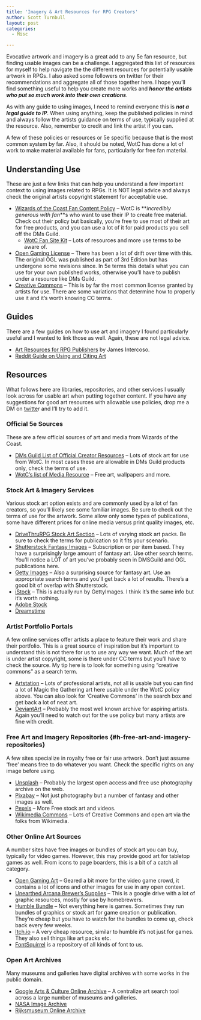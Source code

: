 ```yaml
---
title: 'Imagery & Art Resources for RPG Creators'
author: Scott Turnbull
layout: post
categories:
  - Misc

---
```

Evocative artwork and imagery is a great add to any 5e fan resource, but finding usable images can be a challenge. I aggregated this list of resources for myself to help navigate the the different resources for potentially usable artwork in RPGs. I also asked some followers on twitter for their recommendations and aggregate all of those together here. I hope you&#8217;ll find something useful to help you create more works and **_honor the artists who put so much work into their own creations_**.

As with any guide to using images, I need to remind everyone this is **_not a legal guide to IP_**. When using anything, keep the published policies in mind and always follow the artists guidance on terms of use, typically supplied at the resource. Also, remember to credit and link the artist if you can.

A few of these policies or resources or 5e specific because that is the most common system by far. Also, it should be noted, WotC has done a lot of work to make material available for fans, particularly for free fan material.

## Understanding Use

These are just a few links that can help you understand a few important context to using images related to RPGs. It is NOT legal advice and always check the original artists copyright statement for acceptable use.

  * <a href="https://company.wizards.com/en/legal/fancontentpolicy" target="_blank" rel="noreferrer noopener">Wizards of the Coast Fan Content Policy</a> &#8211; WotC is **_incredibly generous with fan_**s who want to use their IP to create free material. Check out their policy but basically, you&#8217;re free to use most of their art for free products, and you can use a lot of it for paid products you sell off the DMs Guild.
      * <a href="https://dnd.wizards.com/articles/features/fan-site-kit" target="_blank" rel="noreferrer noopener">WotC Fan Site Kit</a> &#8211; Lots of resources and more use terms to be aware of.
  * <a href="https://dnd.wizards.com/articles/features/systems-reference-document-srd" target="_blank" rel="noreferrer noopener">Open Gaming License</a> &#8211; There has been a lot of drift over time with this. The original OGL was published as part of 3rd Edition but has undergone some revisions since. In 5e terms this details what you can use for your own published works, otherwise you&#8217;ll have to publish under a resource like DMs Guild.
  * <a href="https://creativecommons.org/use-remix/" target="_blank" rel="noreferrer noopener">Creative Commons</a> &#8211; This is by far the most common license granted by artists for use. There are some variations that determine how to properly use it and it&#8217;s worth knowing CC terms.

## Guides

There are a few guides on how to use art and imagery I found particularly useful and I wanted to link those as well. Again, these are not legal advice.

  * <a href="https://worldbuilderblog.me/2017/09/28/art-resources-for-rpg-publishers/" target="_blank" rel="noreferrer noopener">Art Resources for RPG Publishers</a> by James Intercoso.
  * <a href="https://www.reddit.com/r/UnearthedArcana/comments/8p0vnl/cite_the_art_you_use_the_why_and_how_highly/" target="_blank" rel="noreferrer noopener">Reddit Guide on Using and Citing Art</a>

## Resources

What follows here are libraries, repositories, and other services I usually look across for usable art when putting together content. If you have any suggestions for good art resources with allowable use policies, drop me a DM on <a href="https://www.twitter.com/optionalrule" target="_blank" rel="noreferrer noopener">twitte</a>r and I&#8217;ll try to add it. 

### Official 5e Sources

These are a few official sources of art and media from Wizards of the Coast.

  * <a href="https://www.dmsguild.com/browse.php?keywords=%22DMs+Guild+Creator+Resource%22" target="_blank" rel="noreferrer noopener">DMs Guild List of Official Creator Resources</a> &#8211; Lots of stock art for use from WotC. In most cases these are allowable in DMs Guild products only, check the terms of use.
  * <a href="https://dnd.wizards.com/articles/media-resources/" target="_blank" rel="noreferrer noopener">WotC&#8217;s list of Media Resource</a> &#8211; Free art, wallpapers and more.

### Stock Art & Imagery Services

Various stock art option exists and are commonly used by a lot of fan creators, so you&#8217;ll likely see some familiar images. Be sure to check out the terms of use for the artwork. Some allow only some types of publications, some have different prices for online media versus print quality images, etc.

  * <a href="https://www.drivethrurpg.com/browse.php?filters=0_2893_0_0_0" target="_blank" rel="noreferrer noopener">DriveThruRPG Stock Art Section</a> &#8211; Lots of varying stock art packs. Be sure to check the terms for publication so it fits your scenario.
  * <a href="https://www.shutterstock.com/search/fantasy" target="_blank" rel="noreferrer noopener">Shutterstock Fantasy Images</a> &#8211; Subscription or per item based. They have a surprisingly large amount of fantasy art. Use other search terms. You&#8217;ll notice a LOT of art you&#8217;ve probably seen in DMSGuild and OGL publications here.
  * <a href="https://www.gettyimages.com/photos/fantasy?family=creative&license=rf&phrase=fantasy&sort=mostpopular#license" target="_blank" rel="noreferrer noopener">Getty Images</a> &#8211; Also a surprising source for fantasy art. Use an appropriate search terms and you&#8217;ll get back a lot of results. There&#8217;s a good bit of overlap with Shutterstock.
  * <a href="https://www.istockphoto.com/" target="_blank" rel="noreferrer noopener">iStock</a> &#8211; This is actually run by GettyImages. I think it&#8217;s the same info but it&#8217;s worth nothing.
  * <a href="https://stock.adobe.com/search?k=fantasy" target="_blank" rel="noreferrer noopener">Adobe Stock</a>
  * <a href="https://www.dreamstime.com/" target="_blank" rel="noreferrer noopener">Dreamstime</a>

### Artist Portfolio Portals

A few online services offer artists a place to feature their work and share their portfolio. This is a great source of inspiration but it&#8217;s important to understand this is not there for us to use any way we want. Much of the art is under artist copyright, some is there under CC terms but you&#8217;ll have to check the source. My tip here is to look for something using &#8220;creative commons&#8221; as a search term.

  * <a href="https://www.artstation.com/search?q=Creative%20Commons&sort_by=relevance" target="_blank" rel="noreferrer noopener">Artstation</a> &#8211; Lots of professional artists, not all is usable but you can find a lot of Magic the Gathering art here usable under the WotC policy above. You can also look for &#8216;Creative Commons&#8217; in the search box and get back a lot of neat art.
  * <a href="https://www.deviantart.com/" target="_blank" rel="noreferrer noopener">DeviantArt</a> &#8211; Probably the most well known archive for aspiring artists. Again you&#8217;ll need to watch out for the use policy but many artists are fine with credit.

### Free Art and Imagery Repositories {#h-free-art-and-imagery-repositories}

A few sites specialize in royalty free or fair use artwork. Don&#8217;t just assume &#8216;free&#8217; means free to do whatever you want. Check the specific rights on any image before using.

  * <a href="https://unsplash.com/" target="_blank" rel="noreferrer noopener">Unsplash</a> &#8211; Probably the largest open access and free use photography archive on the web.
  * <a href="https://pixabay.com/images/search/fantasy/" target="_blank" rel="noreferrer noopener">Pixabay</a> &#8211; Not just photography but a number of fantasy and other images as well.
  * <a href="https://www.pexels.com/" target="_blank" rel="noreferrer noopener">Pexels</a> &#8211; More Free stock art and videos.
  * <a href="https://commons.wikimedia.org/wiki/Main_Page" target="_blank" rel="noreferrer noopener">Wikimedia Commons</a> &#8211; Lots of Creative Commons and open art via the folks from Wikimedia.

### Other Online Art Sources

A number sites have free images or bundles of stock art you can buy, typically for video games. However, this may provide good art for tabletop games as well. From icons to page boarders, this is a bit of a catch all category.

  * <a href="https://opengameart.org/" target="_blank" rel="noreferrer noopener">Open Gaming Art</a> &#8211; Geared a bit more for the video game crowd, it contains a lot of icons and other images for use in any open context.
  * <a href="https://drive.google.com/drive/folders/162F0Q-vvzwwSDu8HfvolHw_JJyoKG3hB" target="_blank" rel="noreferrer noopener">Unearthed Arcana Brewer&#8217;s Supplies</a> &#8211; This is a google drive with a lot of graphic resources, mostly for use by homebrewers.
  * <a href="https://www.humblebundle.com/" target="_blank" rel="noreferrer noopener">Humble Bundle</a> &#8211; Not everything here is games. Sometimes they run bundles of graphics or stock art for game creation or publication. They&#8217;re cheap but you have to watch for the bundles to come up, check back every few weeks.
  * <a href="http://itch.io" target="_blank" rel="noreferrer noopener">Itch.io</a> &#8211; A very cheap resource, similar to humble it&#8217;s not just for games. They also sell things like art packs etc.
  * <a href="https://www.fontsquirrel.com/" target="_blank" rel="noreferrer noopener">FontSquirrel</a> is a repository of all kinds of font to us.

### Open Art Archives

Many museums and galleries have digital archives with some works in the public domain.

  * <a href="https://artsandculture.google.com/partner" target="_blank" rel="noreferrer noopener">Google Arts & Culture Online Archive</a> &#8211; A centralize art search tool across a large number of museums and galleries.
  * <a href="https://images.nasa.gov/" target="_blank" rel="noreferrer noopener">NASA Image Archive</a>
  * <a href="https://www.rijksmuseum.nl/en/rijksstudio" target="_blank" rel="noreferrer noopener">Rijksmuseum Online Archive</a>